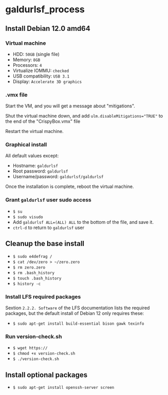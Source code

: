 # galdurlsf_process

## Install Debian 12.0 amd64

### Virtual machine
- HDD: `50GB` (single file)
- Memory: `8GB`
- Processors: `4`
- Virtualize IOMMU: `checked`
- USB compatibility: `USB 3.1`
- Display: `Accelerate 3D graphics`

### .vmx file

Start the VM, and you will get a message about "mitigations".

Shut the virtual machine down, and add `ulm.disableMitigations="TRUE"`  to the end of the "CrispyBox.vmx" file

Restart the virtual machine.

### Graphical install

All default values except:

- Hostname: `galdurlsf`
- Root password: `galdurlsf`
- Username/password: `galdurlsf/galdurlsf`

Once the installation is complete, reboot the virtual machine.

### Grant `galdurlsf` user sudo access

- `$ su`
- `$ sudo visudo`
- Add `galdurlsf ALL=(ALL) ALL` to the bottom of the file, and save it.
- `ctrl-d` to return to `galdurlsf` user

## Cleanup the base install

- `$ sudo e4defrag /`
- `$ cat /dev/zero > ~/zero.zero`
- `$ rm zero.zero`
- `$ rm .bash_history`
- `$ touch .bash_history`
- `$ history -c`

### Install LFS required packages

Sextion `2.2.2. Software` of the LFS documentation lists the required packages, but the default install of Debian 12 only requires these:

- `$ sudo apt-get install build-essential bison gawk texinfo`

### Run version-check.sh

- `$ wget https://`
- `$ chmod +x version-check.sh`
- `$ ./version-check.sh`

## Install optional packages

- `$ sudo apt-get install openssh-server screen`
